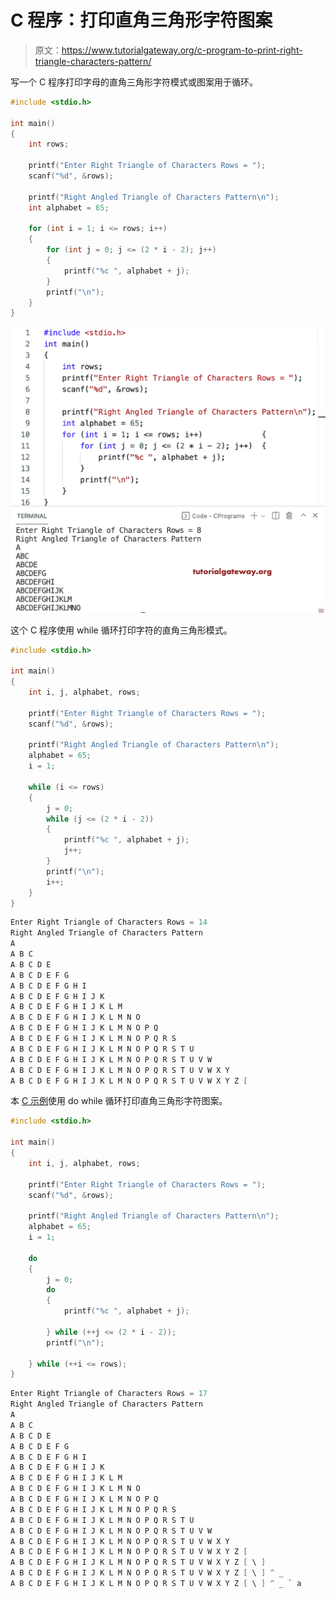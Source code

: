 # C 程序：打印直角三角形字符图案

> 原文：<https://www.tutorialgateway.org/c-program-to-print-right-triangle-characters-pattern/>

写一个 C 程序打印字母的直角三角形字符模式或图案用于循环。

```c
#include <stdio.h>

int main()
{
	int rows;

	printf("Enter Right Triangle of Characters Rows = ");
	scanf("%d", &rows);

	printf("Right Angled Triangle of Characters Pattern\n");
	int alphabet = 65;

	for (int i = 1; i <= rows; i++)
	{
		for (int j = 0; j <= (2 * i - 2); j++)
		{
			printf("%c ", alphabet + j);
		}
		printf("\n");
	}
}
```

![C Program to Print Right Triangle Characters Pattern](img/a1e968e84c9eb3756481d3c0b219b41f.png)

这个 C 程序使用 while 循环打印字符的直角三角形模式。

```c
#include <stdio.h>

int main()
{
	int i, j, alphabet, rows;

	printf("Enter Right Triangle of Characters Rows = ");
	scanf("%d", &rows);

	printf("Right Angled Triangle of Characters Pattern\n");
	alphabet = 65;
	i = 1;

	while (i <= rows)
	{
		j = 0;
		while (j <= (2 * i - 2))
		{
			printf("%c ", alphabet + j);
			j++;
		}
		printf("\n");
		i++;
	}
}
```

```c
Enter Right Triangle of Characters Rows = 14
Right Angled Triangle of Characters Pattern
A 
A B C 
A B C D E 
A B C D E F G 
A B C D E F G H I 
A B C D E F G H I J K 
A B C D E F G H I J K L M 
A B C D E F G H I J K L M N O 
A B C D E F G H I J K L M N O P Q 
A B C D E F G H I J K L M N O P Q R S 
A B C D E F G H I J K L M N O P Q R S T U 
A B C D E F G H I J K L M N O P Q R S T U V W 
A B C D E F G H I J K L M N O P Q R S T U V W X Y 
A B C D E F G H I J K L M N O P Q R S T U V W X Y Z [
```

本 [C 示例](https://www.tutorialgateway.org/c-programming-examples/)使用 do while 循环打印直角三角形字符图案。

```c
#include <stdio.h>

int main()
{
	int i, j, alphabet, rows;

	printf("Enter Right Triangle of Characters Rows = ");
	scanf("%d", &rows);

	printf("Right Angled Triangle of Characters Pattern\n");
	alphabet = 65;
	i = 1;

	do
	{
		j = 0;
		do
		{
			printf("%c ", alphabet + j);

		} while (++j <= (2 * i - 2));
		printf("\n");

	} while (++i <= rows);
}
```

```c
Enter Right Triangle of Characters Rows = 17
Right Angled Triangle of Characters Pattern
A 
A B C 
A B C D E 
A B C D E F G 
A B C D E F G H I 
A B C D E F G H I J K 
A B C D E F G H I J K L M 
A B C D E F G H I J K L M N O 
A B C D E F G H I J K L M N O P Q 
A B C D E F G H I J K L M N O P Q R S 
A B C D E F G H I J K L M N O P Q R S T U 
A B C D E F G H I J K L M N O P Q R S T U V W 
A B C D E F G H I J K L M N O P Q R S T U V W X Y 
A B C D E F G H I J K L M N O P Q R S T U V W X Y Z [ 
A B C D E F G H I J K L M N O P Q R S T U V W X Y Z [ \ ] 
A B C D E F G H I J K L M N O P Q R S T U V W X Y Z [ \ ] ^ _ 
A B C D E F G H I J K L M N O P Q R S T U V W X Y Z [ \ ] ^ _ ` a 
```